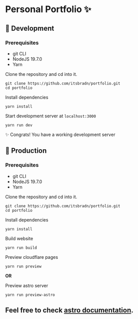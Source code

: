 # Personal Portfolio ✨

## 🔧 Development

### Prerequisites
- git CLI
- NodeJS 19.7.0
- Yarn

Clone the repository and cd into it.
```
git clone https://github.com/itsbradn/portfolio.git
cd portfolio
```

Install dependencies
```
yarn install
```

Start development server at `localhost:3000`
```
yarn run dev
```

✨ Congrats! You have a working development server


## 🚀 Production

### Prerequisites
- git CLI
- NodeJS 19.7.0
- Yarn

Clone the repository and cd into it.
```
git clone https://github.com/itsbradn/portfolio.git
cd portfolio
```

Install dependencies
```
yarn install
```

Build website
```
yarn run build
```

Preview cloudflare pages
```
yarn run preview
```

**OR**

Preview astro server
```
yarn run preview-astro
```

## Feel free to check [astro documentation](https://docs.astro.build).
